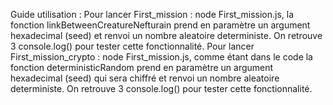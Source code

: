 Guide utilisation :
Pour lancer First_mission : node First_mission.js, la fonction linkBetweenCreatureNefturain
prend en paramètre un argument hexadecimal (seed) et renvoi un nombre aleatoire deterministe.
On retrouve 3 console.log() pour tester cette fonctionnalité.
Pour lancer First_mission_crypto : node First_mission.js, comme étant dans le code la fonction deterministicRandom
prend en paramètre un argument hexadecimal (seed) qui sera chiffré et renvoi un nombre aleatoire deterministe.
On retrouve 3 console.log() pour tester cette fonctionnalité.